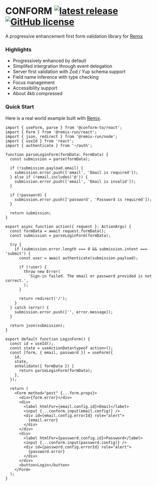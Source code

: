 # CONFORM [![latest release](https://img.shields.io/github/v/release/edmundhung/conform?display_name=tag&sort=semver&style=flat-square&labelColor=000&color=2a4233)](https://github.com/edmundhung/conform/releases) [![GitHub license](https://img.shields.io/github/license/edmundhung/conform?style=flat-square&labelColor=000&color=2a4233)](https://github.com/edmundhung/conform/blob/main/LICENSE)

A progressive enhancement first form validation library for [Remix](https://remix.run)

### Highlights

- Progressively enhanced by default
- Simplifed intergration through event delegation
- Server first validation with Zod / Yup schema support
- Field name inference with type checking
- Focus management
- Accessibility support
- About 4kb compressed

### Quick Start

Here is a real world example built with [Remix](https://remix.run).

```tsx
import { useForm, parse } from '@conform-to/react';
import { Form } from '@remix-run/react';
import { json, redirect } from '@remix-run/node';
import { useId } from 'react';
import { authenticate } from '~/auth';

function parseLoginForm(formData: FormData) {
  const submission = parse(formData);

  if (!submission.payload.email) {
    submission.error.push(['email', 'Email is required']);
  } else if (!email.includes('@')) {
    submission.error.push(['email', 'Email is invalid']);
  }

  if (!password) {
    submission.error.push(['password', 'Password is required']);
  }

  return submission;
}

export async function action({ request }: ActionArgs) {
  const formData = await request.formData();
  const submission = parseLoginForm(formData);

  try {
    if (submission.error.length === 0 && submission.intent === 'submit') {
      const user = await authenticate(submission.payload);

      if (!user) {
        throw new Error(
          'Sign-in failed. The email or password provided is not correct.',
        );
      }

      return redirect('/');
    }
  } catch (error) {
    submission.error.push(['', error.message]);
  }

  return json(submission);
}

export default function LoginForm() {
  const id = useId();
  const state = useActionData<typeof action>();
  const [form, { email, password }] = useForm({
    id,
    state,
    onValidate({ formData }) {
      return parseLoginForm(formData);
    },
  });

  return (
    <Form method="post" {...form.props}>
      <div>{form.error}</div>
      <div>
        <label htmlFor={email.config.id}>Email</label>
        <input {...conform.input(email.config)} />
        <div id={email.config.errorId} role="alert">
          {email.error}
        </div>
      </div>
      <div>
        <label htmlFor={password.config.id}>Password</label>
        <input {...conform.input(password.config)} />
        <div id={password.config.errorId} role="alert">
          {password.error}
        </div>
      </div>
      <button>Login</button>
    </Form>
  );
}
```
